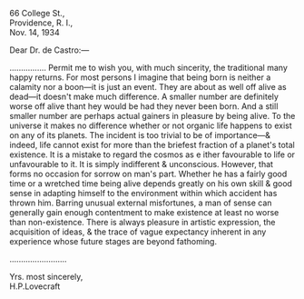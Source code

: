 66 College St.,  
Providence, R. I.,  
Nov. 14, 1934

Dear Dr. de Castro:—

................ Permit me to wish you, with much sincerity, the traditional many happy returns. For most persons I imagine that being born is neither a calamity nor a boon—it is just an event. They are about as well off alive as dead—it doesn't make much difference. A smaller number are definitely worse off alive thant hey would be had they never been born. And a still smaller number are perhaps actual gainers in pleasure by being alive. To the universe it makes no difference whether or not organic life happens to exist on any of its planets. The incident is too trivial to be of importance—& indeed, life cannot exist for more than the briefest fraction of a planet's total existence. It is a mistake to regard the cosmos as e ither favourable to life or unfavourable to it. It is simply indifferent & unconscious. However, that forms no occasion for sorrow on man's part. Whether he has a fairly good time or a wretched time being alive depends greatly on his own skill & good sense in adapting himself to the environment within which accident has thrown him. Barring unusual external misfortunes, a man of sense can generally gain enough contentment to make existence at least no worse than non-existence. There is always pleasure in artistic expression, the acquisition of ideas, & the trace of vague expectancy inherent in any experience whose future stages are beyond fathoming.

.........................

Yrs. most sincerely,  
H.P.Lovecraft
